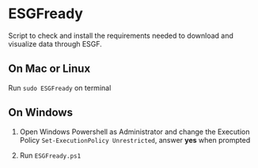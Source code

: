 # ESGFready

Script to check and install the requirements needed to download and visualize data through ESGF.

## On Mac or Linux

Run `sudo ESGFready` on terminal

## On Windows

1. Open Windows Powershell as Administrator and change the Execution Policy
`Set-ExecutionPolicy Unrestricted`, answer **yes** when prompted

2. Run `ESGFready.ps1`
